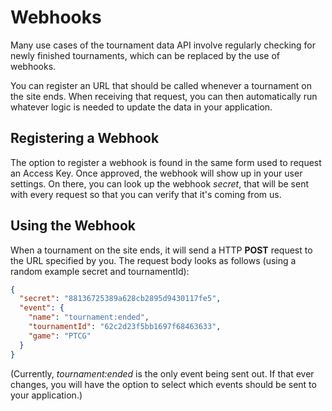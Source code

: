 # Webhooks

Many use cases of the tournament data API involve regularly checking for newly finished tournaments, which can be replaced by the use of webhooks.

You can register an URL that should be called whenever a tournament on the site ends. When receiving that request, you can then automatically run whatever logic is needed to update the data in your application.

## Registering a Webhook
The option to register a webhook is found in the same form used to request an Access Key. Once approved, the webhook will show up in your user settings. On there, you can look up the webhook *secret*, that will be sent with every request so that you can verify that it's coming from us.

## Using the Webhook
When a tournament on the site ends, it will send a HTTP **POST** request to the URL specified by you.
The request body looks as follows (using a random example secret and tournamentId):

```json
{
  "secret": "88136725389a628cb2895d9430117fe5",
  "event": {
    "name": "tournament:ended",
    "tournamentId": "62c2d23f5bb1697f68463633",
    "game": "PTCG"
  }
}
```

(Currently, *tournament:ended* is the only event being sent out. If that ever changes, you will have the option to select which events should be sent to your application.)